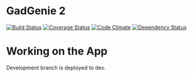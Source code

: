 # GadGenie 2

[![Build Status](https://semaphoreapp.com/api/v1/projects/47acfb208e3237ba7286094af6030a766a9d1002/87780/shields_badge.png)](https://semaphoreapp.com/projects/2979)
[![Coverage Status](https://coveralls.io/repos/dannysmith/gadgenie/badge.png)](https://coveralls.io/r/dannysmith/gadgenie)
[![Code Climate](https://codeclimate.com/repos/524b59c1f3ea0032980803b3/badges/367e48ddd5186c1577c0/gpa.png)](https://codeclimate.com/repos/524b59c1f3ea0032980803b3/feed)
[![Dependency Status](https://gemnasium.com/87aecc4545b396d0889a4860a9de2f99.png)](https://gemnasium.com/dannysmith/gadgenie)

# Working on the App

Development branch is deployed to dev.
